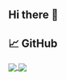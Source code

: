 ## Hi there 👋

## &#x1f4c8; GitHub
<a href="https://github.com/xiangxu999/xiangxu999">
  <img align="center" src="https://github-readme-stats.vercel.app/api?username=xiangxu999&show_icons=true&line_height=27&count_private=true"/>
</a>
<a href="https://github.com/xiangxu999/xiangxu999">
  <img align="center" src="https://github-readme-stats.vercel.app/api/top-langs/?username=xiangxu999&langs_count=3" />
</a>
<!-- ![](https://github-readme-stats.vercel.app/api?username=xiangxu999) -->


